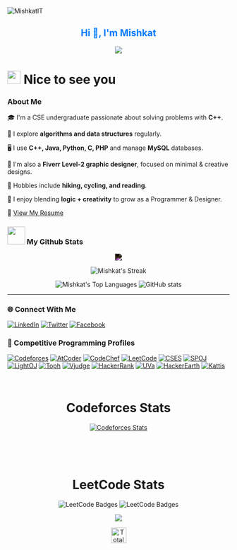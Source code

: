 <p align="left"> <img src="https://komarev.com/ghpvc/?username=MishkatIT&label=Profile%20views&color=0e75b6&style=flat" alt="MishkatIT" /> </p>
<h2 align="center">
  <font color="#007BFF"><b>Hi 👋, I'm Mishkat</b></font>
</h2>
<p align="center">
  <img src="https://readme-typing-svg.herokuapp.com?color=%23007BFF&center=true&vCenter=true&lines=Competitive+Programmer;Freelancer+at+Fiverr;Good+Listener;Self+Learner"><br>
</p>


<h1><img src="https://emojis.slackmojis.com/emojis/images/1531849430/4246/blob-sunglasses.gif?1531849430" width="30"/> Nice to see you </h1>

### About Me

🎓 I'm a CSE undergraduate passionate about solving problems with **C++**.

🧠 I explore **algorithms and data structures** regularly.

🖥️ I use **C++, Java, Python, C, PHP** and manage **MySQL** databases.

🎨 I'm also a **Fiverr Level-2 graphic designer**, focused on minimal & creative designs.

🌿 Hobbies include **hiking, cycling, and reading**.

🔁 I enjoy blending **logic + creativity** to grow as a Programmer & Designer.

📄 [View My Resume](https://www.notion.so/Resume-Md-Mishkatul-Islam-20042a3d9cb980208b45cbc627476e4e)




### <img src="https://media.giphy.com/media/cj87CxfRtrUifF3Ryk/giphy.gif" width="40"> My Github Stats
<div align="center">
<img src="https://img.shields.io/badge/Profile%20Stats-MishkatIT-success.svg" style="filter: invert(1);" />

![Mishkat's Streak](https://github-readme-streak-stats.herokuapp.com/?user=MishkatIT&theme=gotham_border=true)

![Mishkat's Top Languages](https://github-readme-stats.vercel.app/api/top-langs/?username=MishkatIT&theme=gotham_icons=true&hide_border=true&layout=compact)
![GitHub stats](https://github-readme-stats.vercel.app/api?username=MishkatIT&theme=gotham_icons=true&hide_border=true&layout=compact)
</br>
</div>

---

### 🌐 Connect With Me

[![LinkedIn](https://img.shields.io/badge/LinkedIn-0A66C2?style=flat&logo=linkedin&logoColor=white)](https://www.linkedin.com/in/miskat141/) 
[![Twitter](https://img.shields.io/badge/Twitter-000000?style=flat&logo=x&logoColor=white)](https://twitter.com/miskat141)
[![Facebook](https://img.shields.io/badge/Facebook-0866FF?style=flat&logo=facebook&logoColor=white)](https://www.facebook.com/miskat141/)

### 🧠 Competitive Programming Profiles 

[![Codeforces](https://badges.joonhyung.xyz/codeforces/MishkatIT.svg)](https://codeforces.com/profile/MishkatIT)
[![AtCoder](https://cp-logo.vercel.app/atcoder/mishkatit?logo=true)](https://atcoder.jp/users/MishkatIT)
[![CodeChef](https://cp-logo.vercel.app/codechef/mishkatit?logo=true)](https://www.codechef.com/users/mishkatit)
[![LeetCode](https://img.shields.io/badge/-LeetCode-FFA116?style=flat&logo=LeetCode&logoColor=black)](https://leetcode.com/MishkatIT/)
[![CSES](https://img.shields.io/badge/CSES-000000.svg?style=flat-square&logo=css3&logoColor=white)](https://cses.fi/user/165802)
[![SPOJ](https://img.shields.io/badge/SPOJ-000000.svg?style=flat-square&logo=spoj&logoColor=white)](https://www.spoj.com/users/mishkatit)
[![LightOJ](https://img.shields.io/badge/LightOJ-24b9bb.svg?style=flat-square&logo=LightOJ&logoColor=white)](https://lightoj.com/user/mishkatit)
[![Toph](https://img.shields.io/badge/Toph-000000.svg?style=flat-square&logo=toph&logoColor=white)](https://toph.co/u/MishkatIT)
[![Vjudge](https://img.shields.io/badge/Vjudge-000000.svg?style=flat-square&logo=vjudge&logoColor=white)](https://vjudge.net/user/MishkatIT)
[![HackerRank](https://img.shields.io/badge/-Hackerrank-00EA64?style=flat&logo=HackerRank&logoColor=white)](https://www.hackerrank.com/MishkatIT)
[![UVa](https://img.shields.io/badge/UVA-000000.svg?style=flat-square&logo=uva&logoColor=white)](https://uhunt.onlinejudge.org/id/1615470)
[![HackerEarth](https://img.shields.io/badge/HackerEarth-000000.svg?style=flat-square&logo=hackerearth&logoColor=white)](https://www.hackerearth.com/@MishkatIT)
[![Kattis](https://img.shields.io/badge/Kattis-000000.svg?style=flat-square&logo=kattis&logoColor=white)](https://open.kattis.com/users/mishkatit)


<div align="center">
  
<!-- ## <img src="https://art.npanuhin.me/SVG/Codeforces/Codeforces.colored.svg" width="26"/> CodeForces -->

<br>

#  **Codeforces Stats**

[![Codeforces Stats](https://codeforces-readme-stats.vercel.app/api/card?username=mishkatit&force_username=true&show_icons=true)](https://codeforces.com/profile/mishkatit)


<br>
<br>
<br>

#  **LeetCode Stats**

<img src="https://leetcode-badge-showcase.vercel.app/api?username=mishkatit&theme=light&filter=daily" alt="LeetCode Badges" />
<img src="https://leetcode-badge-showcase.vercel.app/api?username=mishkatit&theme=light&filter=annual" alt="LeetCode Badges" />

![](https://leetcard.jacoblin.cool/mishkatit?ext=heatmap) <!-- use ext=contest to show contest graph, or remove any ext to not show-->

<!-- ![Mishkat's LeetCode statsl](https://leetcode-badge-sage.vercel.app/badge/mishkatit?theme=neutral) -->

</div>

<be>
<be>
<be>

<p align="center">
  <a href="https://github.com/MishkatIT/ProblemSolvingStats">
    <img src="https://img.shields.io/badge/VIEW-Total_Problems_Solved_in_Different_Online_Judges-darkgreen" alt="Total Solve Badge" width="" height="35">
  </a>
</p>








